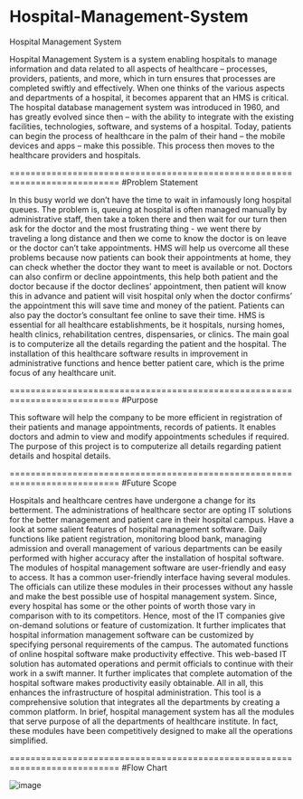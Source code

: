 # Hospital-Management-System
Hospital Management System


Hospital Management System is a system enabling hospitals to manage information and data related to all aspects of healthcare – processes, providers, patients, and more, which in turn ensures that processes are completed swiftly and effectively. When one thinks of the various aspects and departments of a hospital, it becomes apparent that an HMS is critical. The hospital database management system was introduced in 1960, and has greatly evolved since then – with the ability to integrate with the existing facilities, technologies, software, and systems of a hospital. Today, patients can begin the process of healthcare in the palm of their hand – the mobile devices and apps – make this possible. This process then moves to the healthcare providers and hospitals.

===========================================================================
#Problem Statement

In this busy world we don’t have the time to wait in infamously long hospital queues. The 
problem is, queuing at hospital is often managed manually by administrative staff, then take a token 
there and then wait for our turn then ask for the doctor and the most frustrating thing - we went there 
by traveling a long distance and then we come to know the doctor is on leave or the doctor can’t take 
appointments.
 HMS will help us overcome all these problems because now patients can book their appointments 
at home, they can check whether the doctor they want to meet is available or not. Doctors can also 
confirm or decline appointments, this help both patient and the doctor because if the doctor declines’ 
appointment, then patient will know this in advance and patient will visit hospital only when the doctor 
confirms’ the appointment this will save time and money of the patient. Patients can also pay the 
doctor’s consultant fee online to save their time.
 HMS is essential for all healthcare establishments, be it hospitals, nursing homes, health clinics, 
rehabilitation centres, dispensaries, or clinics. The main goal is to computerize all the details regarding 
the patient and the hospital. The installation of this healthcare software results in improvement in 
administrative functions and hence better patient care, which is the prime focus of any healthcare unit.

===========================================================================
#Purpose

This software will help the company to be more efficient in registration of their patients and 
manage appointments, records of patients. It enables doctors and admin to view and modify 
appointments schedules if required. The purpose of this project is to computerize all details regarding 
patient details and hospital details.

===========================================================================
#Future Scope

Hospitals and healthcare centres have undergone a change for its betterment. The 
administrations of healthcare sector are opting IT solutions for the better management and 
patient care in their hospital campus. Have a look at some salient features of hospital 
management software.
 Daily functions like patient registration, monitoring blood bank, managing admission 
and overall management of various departments can be easily performed with higher 
accuracy after the installation of hospital software.
The modules of hospital management software are user-friendly and easy to access. It has a 
common user-friendly interface having several modules. The officials can utilize these 
modules in their processes without any hassle and make the best possible use of hospital 
management system.
 Since, every hospital has some or the other points of worth those vary in comparison 
with to its competitors. Hence, most of the IT companies give on-demand solutions or feature 
of customization. It further implicates that hospital information management software can 
be customized by specifying personal requirements of the campus.
 The automated functions of online hospital software make productivity effective. 
This web-based IT solution has automated operations and permit officials to continue with 
their work in a swift manner. It further implicates that complete automation of the hospital 
software makes productivity easily obtainable. All in all, this enhances the infrastructure of 
hospital administration.
 This tool is a comprehensive solution that integrates all the departments by creating 
a common platform. In brief, hospital management system has all the modules that serve 
purpose of all the departments of healthcare institute. In fact, these modules have been 
competitively designed to make all the operations simplified.

===========================================================================
#Flow Chart


![image](https://user-images.githubusercontent.com/96913187/205117160-6568ac1b-b638-4f0c-b884-aa8de437c778.png)

